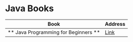 # Java Books


| Book | Address |
| --- | --- |
| ** Java Programming for Beginners  ** | [Link](https://github.com/ab-anand/programming-books/blob/master/Java/Java%20programming%20for%20beginners.pdf) |

